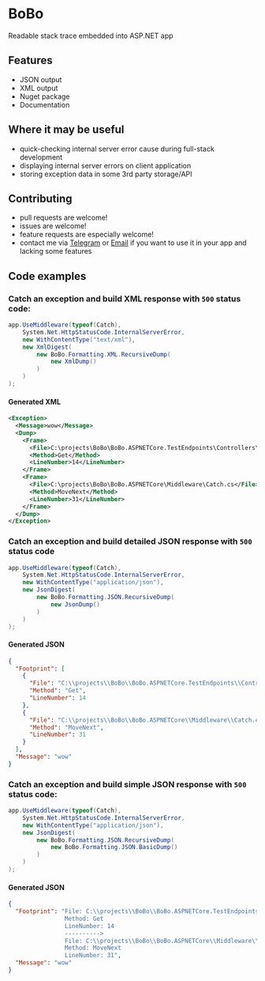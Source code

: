 # BoBo
Readable stack trace embedded into ASP.NET app
## Features
- JSON output
- XML output
- Nuget package
- Documentation

## Where it may be useful
- quick-checking internal server error cause during full-stack development
- displaying internal server errors on client application
- storing exception data in some 3rd party storage/API

## Contributing
- pull requests are welcome!
- issues are welcome!
- feature requests are especially welcome!
- contact me via [Telegram](https://t.me/e86356bc3414991aabee873f5) or [Email](mailto:shewchenkoandriy@gmail.com)
 if you want to use it in your app and lacking some features 

## Code examples

### Catch an exception and build XML response with `500` status code:
```csharp
app.UseMiddleware(typeof(Catch),
    System.Net.HttpStatusCode.InternalServerError,
    new WithContentType("text/xml"),
    new XmlDigest(
        new BoBo.Formatting.XML.RecursiveDump(
            new XmlDump()
        )
    )
);
```
#### Generated XML
```xml
<Exception>
  <Message>wow</Message>
  <Dump>
    <Frame>
      <File>C:\projects\BoBo\BoBo.ASPNETCore.TestEndpoints\Controllers\SampleController.cs</File>
      <Method>Get</Method>
      <LineNumber>14</LineNumber>
    </Frame>
    <Frame>
      <File>C:\projects\BoBo\BoBo.ASPNETCore\Middleware\Catch.cs</File>
      <Method>MoveNext</Method>
      <LineNumber>31</LineNumber>
    </Frame>
  </Dump>
</Exception>
```

### Catch an exception and build detailed JSON response with `500` status code

```csharp
app.UseMiddleware(typeof(Catch),
    System.Net.HttpStatusCode.InternalServerError,
    new WithContentType("application/json"),
    new JsonDigest(
        new BoBo.Formatting.JSON.RecursiveDump(
            new JsonDump()
        )
    )
);
```
#### Generated JSON
```json
{
  "Footprint": [
    {
      "File": "C:\\projects\\BoBo\\BoBo.ASPNETCore.TestEndpoints\\Controllers\\SampleController.cs",
      "Method": "Get",
      "LineNumber": 14
    },
    {
      "File": "C:\\projects\\BoBo\\BoBo.ASPNETCore\\Middleware\\Catch.cs",
      "Method": "MoveNext",
      "LineNumber": 31
    }
  ],
  "Message": "wow"
}
```
### Catch an exception and build simple JSON response with `500` status code:

```csharp
app.UseMiddleware(typeof(Catch),
    System.Net.HttpStatusCode.InternalServerError,
    new WithContentType("application/json"),
    new JsonDigest(
        new BoBo.Formatting.JSON.RecursiveDump(
            new BoBo.Formatting.JSON.BasicDump()
        )
    )
);
```
#### Generated JSON
```json
{
  "Footprint": "File: C:\\projects\\BoBo\\BoBo.ASPNETCore.TestEndpoints\\Controllers\\SampleController.cs
                Method: Get
                LineNumber: 14
                ----------> 
                File: C:\\projects\\BoBo\\BoBo.ASPNETCore\\Middleware\\Catch.cs
                Method: MoveNext
                LineNumber: 31",
  "Message": "wow"
}
```

